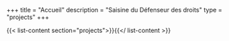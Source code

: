 +++
title = "Accueil"
description = "Saisine du Défenseur des droits"
type = "projects"
+++

{{< list-content section="projects">}}{{</ list-content >}}
